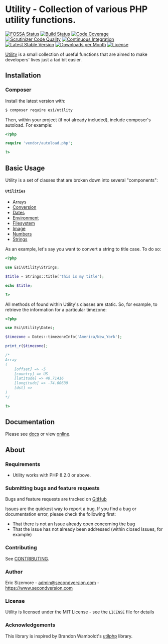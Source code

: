 # Utility - Collection of various PHP utility functions.
[![FOSSA Status](https://app.fossa.com/api/projects/git%2Bgithub.com%2Fericsizemore%2Futility.svg?type=shield)](https://app.fossa.com/projects/git%2Bgithub.com%2Fericsizemore%2Futility?ref=badge_shield)
[![Build Status](https://scrutinizer-ci.com/g/ericsizemore/utility/badges/build.png?b=master)](https://scrutinizer-ci.com/g/ericsizemore/utility/build-status/master)
[![Code Coverage](https://scrutinizer-ci.com/g/ericsizemore/utility/badges/coverage.png?b=master)](https://scrutinizer-ci.com/g/ericsizemore/utility/?branch=master)
[![Scrutinizer Code Quality](https://scrutinizer-ci.com/g/ericsizemore/utility/badges/quality-score.png?b=master)](https://scrutinizer-ci.com/g/ericsizemore/utility/?branch=master)
[![Continuous Integration](https://github.com/ericsizemore/utility/actions/workflows/continuous-integration.yml/badge.svg)](https://github.com/ericsizemore/utility/actions/workflows/continuous-integration.yml)
[![Latest Stable Version](https://img.shields.io/packagist/v/esi/utility.svg)](https://packagist.org/packages/esi/utility)
[![Downloads per Month](https://img.shields.io/packagist/dm/esi/utility.svg)](https://packagist.org/packages/esi/utility)
[![License](https://img.shields.io/packagist/l/esi/utility.svg)](https://packagist.org/packages/esi/utility)


[Utility](http://github.com/ericsizemore/utility/) is a small collection of useful functions that are aimed to make developers' lives just a tad bit easier.

## Installation

### Composer

Install the latest version with:

```bash
$ composer require esi/utility
```

Then, within your project (if not already included), include composer's autoload. For example:

```php
<?php

require 'vendor/autoload.php';

?>
```

## Basic Usage

Utility is a set of classes that are broken down into several "components":

#### `Utilities`

  * [Arrays](docs/arrays.md)
  * [Conversion](docs/conversion.md)
  * [Dates](docs/dates.md)
  * [Environment](docs/environment.md)
  * [Filesystem](docs/filesystem.md)
  * [Image](docs/image.md)
  * [Numbers](docs/numbers.md)
  * [Strings](docs/strings.md)

As an example, let's say you want to convert a string to title case. To do so:
```php
<?php

use Esi\Utility\Strings;

$title = Strings::title('this is my title');

echo $title;

?>
```

All methods of found within Utility's classes are static. So, for example, to retrieve the information for a particular timezone:

```php
<?php

use Esi\Utility\Dates;

$timezone = Dates::timezoneInfo('America/New_York');

print_r($timezone);

/*
Array
(
    [offset] => -5
    [country] => US
    [latitude] => 40.71416
    [longitude] => -74.00639
    [dst] => 
)
*/

?>
```

## Documentation
Please see [docs](/docs) or view [online](https://www.secondversion.com/docs/utility/).

## About

### Requirements

- Utility works with PHP 8.2.0 or above.

### Submitting bugs and feature requests

Bugs and feature requests are tracked on [GitHub](https://github.com/ericsizemore/utility/issues)

Issues are the quickest way to report a bug. If you find a bug or documentation error, please check the following first:

* That there is not an Issue already open concerning the bug
* That the issue has not already been addressed (within closed Issues, for example)

### Contributing

See [CONTRIBUTING](CONTRIBUTING.md).

### Author

Eric Sizemore - <admin@secondversion.com> - <https://www.secondversion.com>

### License

Utility is licensed under the MIT License - see the `LICENSE` file for details

### Acknowledgements

This library is inspired by Brandon Wamboldt's [utilphp](http://brandonwamboldt.github.com/utilphp/) library.
